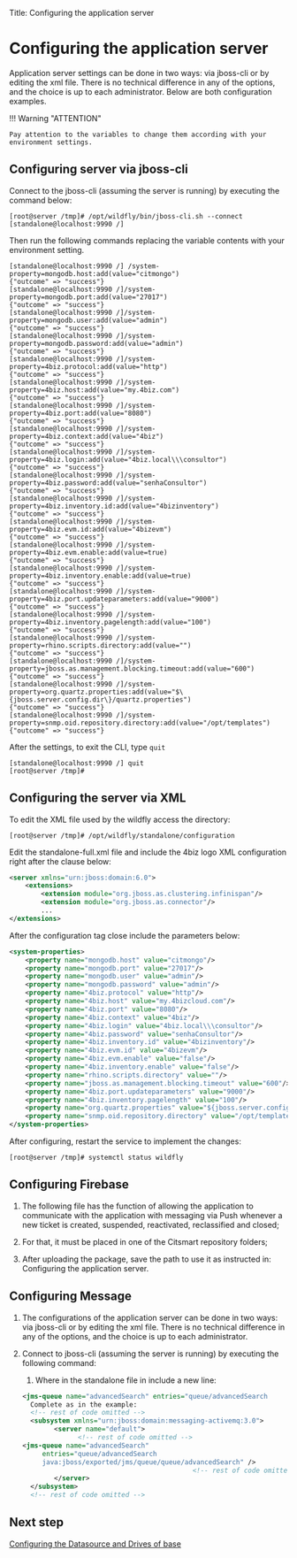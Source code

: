 Title: Configuring the application server

# Configuring the application server

Application server settings can be done in two ways: via jboss-cli or by editing the xml file. 
There is no technical difference in any of the options, and the choice is up to each 
administrator. Below are both configuration examples.

!!! Warning "ATTENTION"

    Pay attention to the variables to change them according with your environment settings.

## Configuring server via jboss-cli

Connect to the jboss-cli (assuming the server is running) by executing the command below:

``` shell
[root@server /tmp]# /opt/wildfly/bin/jboss-cli.sh --connect
[standalone@localhost:9990 /]
```

Then run the following commands replacing the variable contents with your environment setting.

``` shell
[standalone@localhost:9990 /] /system-property=mongodb.host:add(value="citmongo")
{"outcome" => "success"}
[standalone@localhost:9990 /]/system-property=mongodb.port:add(value="27017")
{"outcome" => "success"}
[standalone@localhost:9990 /]/system-property=mongodb.user:add(value="admin")
{"outcome" => "success"}
[standalone@localhost:9990 /]/system-property=mongodb.password:add(value="admin")
{"outcome" => "success"}
[standalone@localhost:9990 /]/system-property=4biz.protocol:add(value="http")
{"outcome" => "success"}
[standalone@localhost:9990 /]/system-property=4biz.host:add(value="my.4biz.com")
{"outcome" => "success"}
[standalone@localhost:9990 /]/system-property=4biz.port:add(value="8080")
{"outcome" => "success"}
[standalone@localhost:9990 /]/system-property=4biz.context:add(value="4biz")
{"outcome" => "success"}
[standalone@localhost:9990 /]/system-property=4biz.login:add(value="4biz.local\\\consultor")
{"outcome" => "success"}
[standalone@localhost:9990 /]/system-property=4biz.password:add(value="senhaConsultor")
{"outcome" => "success"}
[standalone@localhost:9990 /]/system-property=4biz.inventory.id:add(value="4bizinventory")
{"outcome" => "success"}
[standalone@localhost:9990 /]/system-property=4biz.evm.id:add(value="4bizevm")
{"outcome" => "success"}
[standalone@localhost:9990 /]/system-property=4biz.evm.enable:add(value=true)
{"outcome" => "success"}
[standalone@localhost:9990 /]/system-property=4biz.inventory.enable:add(value=true)
{"outcome" => "success"}
[standalone@localhost:9990 /]/system-property=4biz.port.updateparameters:add(value="9000")
{"outcome" => "success"}
[standalone@localhost:9990 /]/system-property=4biz.inventory.pagelength:add(value="100")
{"outcome" => "success"}
[standalone@localhost:9990 /]/system-property=rhino.scripts.directory:add(value="")
{"outcome" => "success"}
[standalone@localhost:9990 /]/system-property=jboss.as.management.blocking.timeout:add(value="600")
{"outcome" => "success"}
[standalone@localhost:9990 /]/system-property=org.quartz.properties:add(value="$\{jboss.server.config.dir\}/quartz.properties")
{"outcome" => "success"}
[standalone@localhost:9990 /]/system-property=snmp.oid.repository.directory:add(value="/opt/templates")
{"outcome" => "success"}
```

After the settings, to exit the CLI, type `quit`

``` shell
[standalone@localhost:9990 /] quit
[root@server /tmp]#
```
## Configuring the server via XML

To edit the XML file used by the wildfly access the directory:

``` shell
[root@server /tmp]# /opt/wildfly/standalone/configuration
```
Edit the standalone-full.xml file and include the 4biz logo XML configuration right after the clause below:

``` xml
<server xmlns="urn:jboss:domain:6.0">
    <extensions>
        <extension module="org.jboss.as.clustering.infinispan"/>
        <extension module="org.jboss.as.connector"/>
		...
</extensions>
```

 After the configuration tag close </extensions> include the parameters below:

 ``` xml
 <system-properties>
     <property name="mongodb.host" value="citmongo"/>
     <property name="mongodb.port" value="27017"/>
     <property name="mongodb.user" value="admin"/>
     <property name="mongodb.password" value="admin"/>
     <property name="4biz.protocol" value="http"/>
     <property name="4biz.host" value="my.4bizcloud.com"/>
     <property name="4biz.port" value="8080"/>
     <property name="4biz.context" value="4biz"/>
     <property name="4biz.login" value="4biz.local\\\consultor"/>
     <property name="4biz.password" value="senhaConsultor"/>
     <property name="4biz.inventory.id" value="4bizinventory"/>
     <property name="4biz.evm.id" value="4bizevm"/>
     <property name="4biz.evm.enable" value="false"/>
     <property name="4biz.inventory.enable" value="false"/>
     <property name="rhino.scripts.directory" value=""/>
     <property name="jboss.as.management.blocking.timeout" value="600"/>
     <property name="4biz.port.updateparameters" value="9000"/>
     <property name="4biz.inventory.pagelength" value="100"/>
     <property name="org.quartz.properties" value="${jboss.server.config.dir}/quartz.properties"/>
     <property name="snmp.oid.repository.directory" value="/opt/templates"/>
 </system-properties>
 ```

 After configuring, restart the service to implement the changes:

 ``` shell
 [root@server /tmp]# systemctl status wildfly
 ```
 
## Configuring Firebase

1. The following file has the function of allowing the application to communicate with the application with messaging via Push whenever a new ticket is created, suspended, reactivated, reclassified and closed;  

2. For that, it must be placed in one of the Citsmart repository folders;  

3. After uploading the package, save the path to use it as instructed in: Configuring the application server.

## Configuring Message

1. The configurations of the application server can be done in two ways: via jboss-cli or by editing the xml file. There is no technical difference in any of the options, and the choice is up to each administrator.

2. Connect to jboss-cli (assuming the server is running) by executing the following command:

	1. Where in the standalone file in <jms-queue> include a new line:

	``` xml
	<jms-queue name="advancedSearch" entries="queue/advancedSearch 	    java:jboss/exported/jms/queue/queue/advancedSearch"/>
      Complete as in the example:
      <!-- rest of code omitted -->
      <subsystem xmlns="urn:jboss:domain:messaging-activemq:3.0">
            <server name="default">
                  <!-- rest of code omitted -->
    <jms-queue name="advancedSearch"   
         entries="queue/advancedSearch   
         java:jboss/exported/jms/queue/queue/advancedSearch" />
                                               <!-- rest of code omitted -->
            </server>
      </subsystem>
      <!-- rest of code omitted -->
      ```

## Next step

[Configuring the Datasource and Drives of base][1]

[1]:/en-us/4biz-helium/get-started/installation-and-upgrade/perform-installation/conf-datasource-and-db.html
